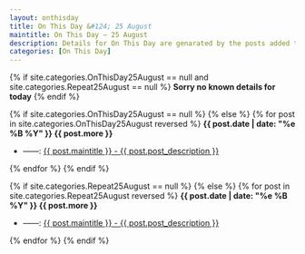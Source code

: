 ```yaml
---
layout: onthisday
title: On This Day &#124; 25 August
maintitle: On This Day — 25 August
description: Details for On This Day are genarated by the posts added to the website so the content is subject to changes/updates over time.
categories: [On This Day]
---
```


{% if site.categories.OnThisDay25August == null and site.categories.Repeat25August == null %}
<strong>Sorry no known details for today</strong>
{% endif %}

{% if site.categories.OnThisDay25August == null %}
{% else %}
{% for post in site.categories.OnThisDay25August reversed %}
<strong>{{ post.date | date: "%e %B %Y" }} {{ post.more }}</strong>
<ul>
<li> ——: <a href="{{ post.url }}">{{ post.maintitle }} - {{ post.post_description }}</a></li>
</ul>
{% endfor %}
{% endif %}

{% if site.categories.Repeat25August == null %}
{% else %}
{% for post in site.categories.Repeat25August reversed %}
<strong>{{ post.date | date: "%e %B %Y" }} {{ post.more }}</strong>
<ul>
<li> ——: <a href="{{ post.url }}">{{ post.maintitle }} - {{ post.post_description }}</a></li>
</ul>
{% endfor %}
{% endif %}
